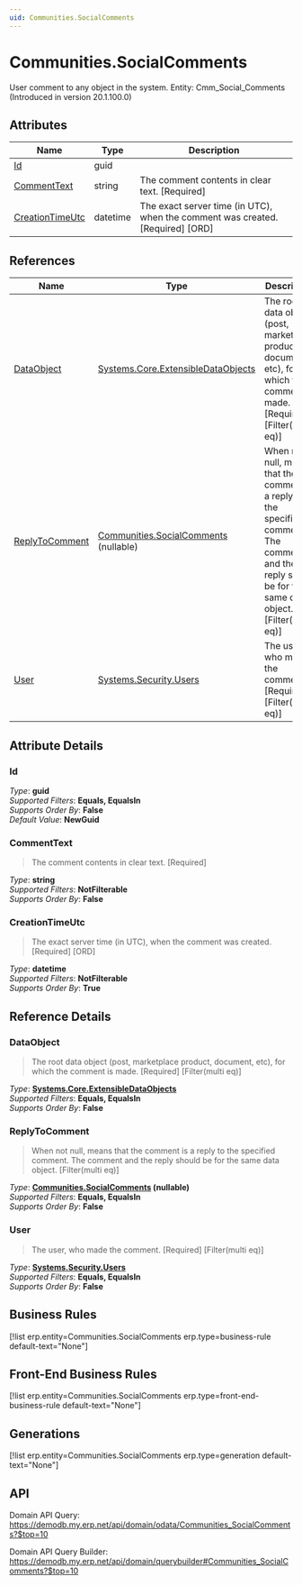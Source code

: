 ```yaml
---
uid: Communities.SocialComments
---
```

# Communities.SocialComments

User comment to any object in the system. Entity: Cmm_Social_Comments (Introduced in version 20.1.100.0)

## Attributes

| Name | Type | Description |
| ---- | ---- | --- |
| [Id](Communities.SocialComments.md#Id) | guid |  
| [CommentText](Communities.SocialComments.md#CommentText) | string | The comment contents in clear text. [Required] 
| [CreationTimeUtc](Communities.SocialComments.md#CreationTimeUtc) | datetime | The exact server time (in UTC), when the comment was created. [Required] [ORD] 

## References

| Name | Type | Description |
| ---- | ---- | --- |
| [DataObject](Communities.SocialComments.md#DataObject) | [Systems.Core.ExtensibleDataObjects](Systems.Core.ExtensibleDataObjects.md) | The root data object (post, marketplace product, document, etc), for which the comment is made. [Required] [Filter(multi eq)] |
| [ReplyToComment](Communities.SocialComments.md#ReplyToComment) | [Communities.SocialComments](Communities.SocialComments.md) (nullable) | When not null, means that the comment is a reply to the specified comment. The comment and the reply should be for the same data object. [Filter(multi eq)] |
| [User](Communities.SocialComments.md#User) | [Systems.Security.Users](Systems.Security.Users.md) | The user, who made the comment. [Required] [Filter(multi eq)] |


## Attribute Details

### Id

_Type_: **guid**  
_Supported Filters_: **Equals, EqualsIn**  
_Supports Order By_: **False**  
_Default Value_: **NewGuid**  

### CommentText

> The comment contents in clear text. [Required]

_Type_: **string**  
_Supported Filters_: **NotFilterable**  
_Supports Order By_: **False**  

### CreationTimeUtc

> The exact server time (in UTC), when the comment was created. [Required] [ORD]

_Type_: **datetime**  
_Supported Filters_: **NotFilterable**  
_Supports Order By_: **True**  


## Reference Details

### DataObject

> The root data object (post, marketplace product, document, etc), for which the comment is made. [Required] [Filter(multi eq)]

_Type_: **[Systems.Core.ExtensibleDataObjects](Systems.Core.ExtensibleDataObjects.md)**  
_Supported Filters_: **Equals, EqualsIn**  
_Supports Order By_: **False**  

### ReplyToComment

> When not null, means that the comment is a reply to the specified comment. The comment and the reply should be for the same data object. [Filter(multi eq)]

_Type_: **[Communities.SocialComments](Communities.SocialComments.md) (nullable)**  
_Supported Filters_: **Equals, EqualsIn**  
_Supports Order By_: **False**  

### User

> The user, who made the comment. [Required] [Filter(multi eq)]

_Type_: **[Systems.Security.Users](Systems.Security.Users.md)**  
_Supported Filters_: **Equals, EqualsIn**  
_Supports Order By_: **False**  



## Business Rules

[!list erp.entity=Communities.SocialComments erp.type=business-rule default-text="None"]

## Front-End Business Rules

[!list erp.entity=Communities.SocialComments erp.type=front-end-business-rule default-text="None"]

## Generations

[!list erp.entity=Communities.SocialComments erp.type=generation default-text="None"]

## API

Domain API Query:
<https://demodb.my.erp.net/api/domain/odata/Communities_SocialComments?$top=10>

Domain API Query Builder:
<https://demodb.my.erp.net/api/domain/querybuilder#Communities_SocialComments?$top=10>

